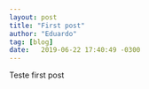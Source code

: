 ```yaml
---
layout: post
title: "First post"
author: "Eduardo"
tag: [blog]
date:   2019-06-22 17:40:49 -0300
---
```


Teste first post